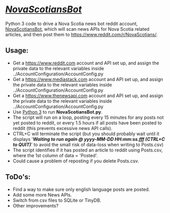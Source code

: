 # <u><i>NovaScotiansBot</i></u>
Python 3 code to drive a Nova Scotia news bot reddit account, [NovaScotiansBot](https://www.reddit.com/u/NovaScotiansBot/), which will scan news APIs for Nova Scotia related articles, and then post them to https://www.reddit.com/r/NovaScotians/. 

## Usage:
- Get a https://www.reddit.com account and API set up, and assign the private data to the relevant variables inside ../AccountConfiguration/AccountConfig.py
- Get a https://www.mediastack.com account and API set up, and assign the private data to the relevant variables inside ../AccountConfiguration/AccountConfig.py
- Get a https://www.thenewsapi.com account and API set up, and assign the private data to the relevant variables inside ../AccountConfiguration/AccountConfig.py
- Use <u>Python 3</u> to run <b>NovaScotiansBot.py</b>.
- The script will run on a loop, posting every 15 minutes for any posts not yet posted to reddit, or every 1.5 hours if all posts have been posted to reddit (this prevents excessive news API calls).
- CTRL+C will terminate the script (but you should probably wait until it displays '<b><i>Waiting to run again @ yyyy-MM-DD HH:mm:ss.fff (CTRL+C to QUIT)</i></b>' to avoid the small risk of data-loss when writing to Posts.csv)
- The script identifies if it has posted an article to reddit using Posts.csv, where the 1st column of data = 'Posted'.
- Could cause a problem of reposting if you delete Posts.csv.


## ToDo's:
- Find a way to make sure only english language posts are posted.
- Add some more News APIs.
- Switch from csv files to SQLite or TinyDB.
- Other improvements?
